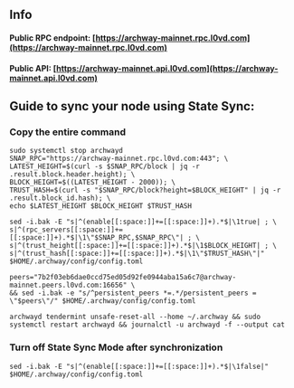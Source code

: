 ## Info
#### Public RPC endpoint: [https://archway-mainnet.rpc.l0vd.com](https://archway-mainnet.rpc.l0vd.com)
#### Public API: [https://archway-mainnet.api.l0vd.com](https://archway-mainnet.api.l0vd.com)

## Guide to sync your node using State Sync:

### Copy the entire command
```
sudo systemctl stop archwayd
SNAP_RPC="https://archway-mainnet.rpc.l0vd.com:443"; \
LATEST_HEIGHT=$(curl -s $SNAP_RPC/block | jq -r .result.block.header.height); \
BLOCK_HEIGHT=$((LATEST_HEIGHT - 2000)); \
TRUST_HASH=$(curl -s "$SNAP_RPC/block?height=$BLOCK_HEIGHT" | jq -r .result.block_id.hash); \
echo $LATEST_HEIGHT $BLOCK_HEIGHT $TRUST_HASH

sed -i.bak -E "s|^(enable[[:space:]]+=[[:space:]]+).*$|\1true| ; \
s|^(rpc_servers[[:space:]]+=[[:space:]]+).*$|\1\"$SNAP_RPC,$SNAP_RPC\"| ; \
s|^(trust_height[[:space:]]+=[[:space:]]+).*$|\1$BLOCK_HEIGHT| ; \
s|^(trust_hash[[:space:]]+=[[:space:]]+).*$|\1\"$TRUST_HASH\"|" $HOME/.archway/config/config.toml

peers="7b2f03eb6dae0ccd75ed05d92fe0944aba15a6c7@archway-mainnet.peers.l0vd.com:16656" \
&& sed -i.bak -e "s/^persistent_peers *=.*/persistent_peers = \"$peers\"/" $HOME/.archway/config/config.toml 

archwayd tendermint unsafe-reset-all --home ~/.archway && sudo systemctl restart archwayd && journalctl -u archwayd -f --output cat
```

### Turn off State Sync Mode after synchronization
```
sed -i.bak -E "s|^(enable[[:space:]]+=[[:space:]]+).*$|\1false|" $HOME/.archway/config/config.toml
```
